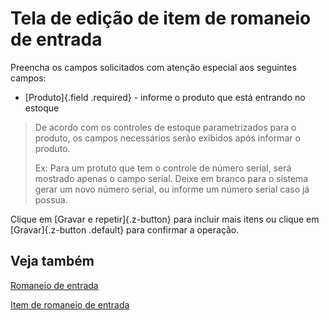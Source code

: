 # Tela de edição de item de romaneio de entrada

Preencha os campos solicitados com atenção especial aos seguintes campos:

* [Produto]{.field .required} - informe o produto que está entrando no estoque

>De acordo com os controles de estoque parametrizados para o produto, os campos necessários serão exibidos após informar o produto.
>
>Ex: Para um protuto que tem o controle de número serial, será mostrado apenas o campo serial. Deixe em branco para o sistema gerar um novo número serial, ou informe um número serial caso já possua.

Clique em [Gravar e repetir]{.z-button} para incluir mais itens ou clique em [Gravar]{.z-button .default} para confirmar a operação.

## Veja também

[Romaneio de entrada](incomingList)

[Item de romaneio de entrada](incomingListItem)